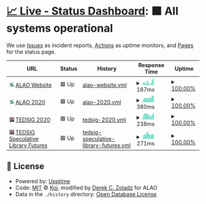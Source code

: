 # [📈 Live - Status Dashboard](https://alaoweb.github.io/status): <!--live status--> **🟩 All systems operational**

We use [Issues](https://github.com/alaoweb/status/issues) as incident reports, [Actions](https://github.com/alaoweb/status/actions) as uptime monitors, and [Pages](https://alaoweb.github.io/status) for the status page.

<!--start: status pages-->
<!-- This summary is generated by Upptime (https://github.com/upptime/upptime) -->
<!-- Do not edit this manually, your changes will be overwritten -->
<!-- prettier-ignore -->
| URL | Status | History | Response Time | Uptime |
| --- | ------ | ------- | ------------- | ------ |
| <img alt="" src="https://raw.githubusercontent.com/alaoweb/status/main/img/alao-icon.png" height="13"> [ALAO Website](https://www.derekzoladz.com/) | 🟩 Up | [alao-website.yml](https://github.com/alaoweb/status/commits/HEAD/history/alao-website.yml) | <details><summary><img alt="Response time graph" src="./graphs/alao-website/response-time-week.png" height="20"> 167ms</summary><br><a href="https://alaoweb.github.io/status/history/alao-website"><img alt="Response time 141" src="https://img.shields.io/endpoint?url=https%3A%2F%2Fraw.githubusercontent.com%2Falaoweb%2Fstatus%2FHEAD%2Fapi%2Falao-website%2Fresponse-time.json"></a><br><a href="https://alaoweb.github.io/status/history/alao-website"><img alt="24-hour response time 241" src="https://img.shields.io/endpoint?url=https%3A%2F%2Fraw.githubusercontent.com%2Falaoweb%2Fstatus%2FHEAD%2Fapi%2Falao-website%2Fresponse-time-day.json"></a><br><a href="https://alaoweb.github.io/status/history/alao-website"><img alt="7-day response time 167" src="https://img.shields.io/endpoint?url=https%3A%2F%2Fraw.githubusercontent.com%2Falaoweb%2Fstatus%2FHEAD%2Fapi%2Falao-website%2Fresponse-time-week.json"></a><br><a href="https://alaoweb.github.io/status/history/alao-website"><img alt="30-day response time 125" src="https://img.shields.io/endpoint?url=https%3A%2F%2Fraw.githubusercontent.com%2Falaoweb%2Fstatus%2FHEAD%2Fapi%2Falao-website%2Fresponse-time-month.json"></a><br><a href="https://alaoweb.github.io/status/history/alao-website"><img alt="1-year response time 145" src="https://img.shields.io/endpoint?url=https%3A%2F%2Fraw.githubusercontent.com%2Falaoweb%2Fstatus%2FHEAD%2Fapi%2Falao-website%2Fresponse-time-year.json"></a></details> | <details><summary><a href="https://alaoweb.github.io/status/history/alao-website">100.00%</a></summary><a href="https://alaoweb.github.io/status/history/alao-website"><img alt="All-time uptime 99.95%" src="https://img.shields.io/endpoint?url=https%3A%2F%2Fraw.githubusercontent.com%2Falaoweb%2Fstatus%2FHEAD%2Fapi%2Falao-website%2Fuptime.json"></a><br><a href="https://alaoweb.github.io/status/history/alao-website"><img alt="24-hour uptime 100.00%" src="https://img.shields.io/endpoint?url=https%3A%2F%2Fraw.githubusercontent.com%2Falaoweb%2Fstatus%2FHEAD%2Fapi%2Falao-website%2Fuptime-day.json"></a><br><a href="https://alaoweb.github.io/status/history/alao-website"><img alt="7-day uptime 100.00%" src="https://img.shields.io/endpoint?url=https%3A%2F%2Fraw.githubusercontent.com%2Falaoweb%2Fstatus%2FHEAD%2Fapi%2Falao-website%2Fuptime-week.json"></a><br><a href="https://alaoweb.github.io/status/history/alao-website"><img alt="30-day uptime 100.00%" src="https://img.shields.io/endpoint?url=https%3A%2F%2Fraw.githubusercontent.com%2Falaoweb%2Fstatus%2FHEAD%2Fapi%2Falao-website%2Fuptime-month.json"></a><br><a href="https://alaoweb.github.io/status/history/alao-website"><img alt="1-year uptime 99.98%" src="https://img.shields.io/endpoint?url=https%3A%2F%2Fraw.githubusercontent.com%2Falaoweb%2Fstatus%2FHEAD%2Fapi%2Falao-website%2Fuptime-year.json"></a></details>
| <img alt="" src="https://raw.githubusercontent.com/alaoweb/status/main/img/alao-icon.png" height="13"> [ALAO 2020](https://2020.alaoweb.org/) | 🟩 Up | [alao-2020.yml](https://github.com/alaoweb/status/commits/HEAD/history/alao-2020.yml) | <details><summary><img alt="Response time graph" src="./graphs/alao-2020/response-time-week.png" height="20"> 380ms</summary><br><a href="https://alaoweb.github.io/status/history/alao-2020"><img alt="Response time 415" src="https://img.shields.io/endpoint?url=https%3A%2F%2Fraw.githubusercontent.com%2Falaoweb%2Fstatus%2FHEAD%2Fapi%2Falao-2020%2Fresponse-time.json"></a><br><a href="https://alaoweb.github.io/status/history/alao-2020"><img alt="24-hour response time 310" src="https://img.shields.io/endpoint?url=https%3A%2F%2Fraw.githubusercontent.com%2Falaoweb%2Fstatus%2FHEAD%2Fapi%2Falao-2020%2Fresponse-time-day.json"></a><br><a href="https://alaoweb.github.io/status/history/alao-2020"><img alt="7-day response time 380" src="https://img.shields.io/endpoint?url=https%3A%2F%2Fraw.githubusercontent.com%2Falaoweb%2Fstatus%2FHEAD%2Fapi%2Falao-2020%2Fresponse-time-week.json"></a><br><a href="https://alaoweb.github.io/status/history/alao-2020"><img alt="30-day response time 346" src="https://img.shields.io/endpoint?url=https%3A%2F%2Fraw.githubusercontent.com%2Falaoweb%2Fstatus%2FHEAD%2Fapi%2Falao-2020%2Fresponse-time-month.json"></a><br><a href="https://alaoweb.github.io/status/history/alao-2020"><img alt="1-year response time 413" src="https://img.shields.io/endpoint?url=https%3A%2F%2Fraw.githubusercontent.com%2Falaoweb%2Fstatus%2FHEAD%2Fapi%2Falao-2020%2Fresponse-time-year.json"></a></details> | <details><summary><a href="https://alaoweb.github.io/status/history/alao-2020">100.00%</a></summary><a href="https://alaoweb.github.io/status/history/alao-2020"><img alt="All-time uptime 99.96%" src="https://img.shields.io/endpoint?url=https%3A%2F%2Fraw.githubusercontent.com%2Falaoweb%2Fstatus%2FHEAD%2Fapi%2Falao-2020%2Fuptime.json"></a><br><a href="https://alaoweb.github.io/status/history/alao-2020"><img alt="24-hour uptime 100.00%" src="https://img.shields.io/endpoint?url=https%3A%2F%2Fraw.githubusercontent.com%2Falaoweb%2Fstatus%2FHEAD%2Fapi%2Falao-2020%2Fuptime-day.json"></a><br><a href="https://alaoweb.github.io/status/history/alao-2020"><img alt="7-day uptime 100.00%" src="https://img.shields.io/endpoint?url=https%3A%2F%2Fraw.githubusercontent.com%2Falaoweb%2Fstatus%2FHEAD%2Fapi%2Falao-2020%2Fuptime-week.json"></a><br><a href="https://alaoweb.github.io/status/history/alao-2020"><img alt="30-day uptime 100.00%" src="https://img.shields.io/endpoint?url=https%3A%2F%2Fraw.githubusercontent.com%2Falaoweb%2Fstatus%2FHEAD%2Fapi%2Falao-2020%2Fuptime-month.json"></a><br><a href="https://alaoweb.github.io/status/history/alao-2020"><img alt="1-year uptime 99.98%" src="https://img.shields.io/endpoint?url=https%3A%2F%2Fraw.githubusercontent.com%2Falaoweb%2Fstatus%2FHEAD%2Fapi%2Falao-2020%2Fuptime-year.json"></a></details>
| <img alt="" src="https://raw.githubusercontent.com/alaoweb/status/main/img/icon.png" height="13"> [TEDSIG 2020](https://tedsig.alaoweb.org/) | 🟩 Up | [tedsig-2020.yml](https://github.com/alaoweb/status/commits/HEAD/history/tedsig-2020.yml) | <details><summary><img alt="Response time graph" src="./graphs/tedsig-2020/response-time-week.png" height="20"> 238ms</summary><br><a href="https://alaoweb.github.io/status/history/tedsig-2020"><img alt="Response time 230" src="https://img.shields.io/endpoint?url=https%3A%2F%2Fraw.githubusercontent.com%2Falaoweb%2Fstatus%2FHEAD%2Fapi%2Ftedsig-2020%2Fresponse-time.json"></a><br><a href="https://alaoweb.github.io/status/history/tedsig-2020"><img alt="24-hour response time 226" src="https://img.shields.io/endpoint?url=https%3A%2F%2Fraw.githubusercontent.com%2Falaoweb%2Fstatus%2FHEAD%2Fapi%2Ftedsig-2020%2Fresponse-time-day.json"></a><br><a href="https://alaoweb.github.io/status/history/tedsig-2020"><img alt="7-day response time 238" src="https://img.shields.io/endpoint?url=https%3A%2F%2Fraw.githubusercontent.com%2Falaoweb%2Fstatus%2FHEAD%2Fapi%2Ftedsig-2020%2Fresponse-time-week.json"></a><br><a href="https://alaoweb.github.io/status/history/tedsig-2020"><img alt="30-day response time 212" src="https://img.shields.io/endpoint?url=https%3A%2F%2Fraw.githubusercontent.com%2Falaoweb%2Fstatus%2FHEAD%2Fapi%2Ftedsig-2020%2Fresponse-time-month.json"></a><br><a href="https://alaoweb.github.io/status/history/tedsig-2020"><img alt="1-year response time 237" src="https://img.shields.io/endpoint?url=https%3A%2F%2Fraw.githubusercontent.com%2Falaoweb%2Fstatus%2FHEAD%2Fapi%2Ftedsig-2020%2Fresponse-time-year.json"></a></details> | <details><summary><a href="https://alaoweb.github.io/status/history/tedsig-2020">100.00%</a></summary><a href="https://alaoweb.github.io/status/history/tedsig-2020"><img alt="All-time uptime 99.99%" src="https://img.shields.io/endpoint?url=https%3A%2F%2Fraw.githubusercontent.com%2Falaoweb%2Fstatus%2FHEAD%2Fapi%2Ftedsig-2020%2Fuptime.json"></a><br><a href="https://alaoweb.github.io/status/history/tedsig-2020"><img alt="24-hour uptime 100.00%" src="https://img.shields.io/endpoint?url=https%3A%2F%2Fraw.githubusercontent.com%2Falaoweb%2Fstatus%2FHEAD%2Fapi%2Ftedsig-2020%2Fuptime-day.json"></a><br><a href="https://alaoweb.github.io/status/history/tedsig-2020"><img alt="7-day uptime 100.00%" src="https://img.shields.io/endpoint?url=https%3A%2F%2Fraw.githubusercontent.com%2Falaoweb%2Fstatus%2FHEAD%2Fapi%2Ftedsig-2020%2Fuptime-week.json"></a><br><a href="https://alaoweb.github.io/status/history/tedsig-2020"><img alt="30-day uptime 100.00%" src="https://img.shields.io/endpoint?url=https%3A%2F%2Fraw.githubusercontent.com%2Falaoweb%2Fstatus%2FHEAD%2Fapi%2Ftedsig-2020%2Fuptime-month.json"></a><br><a href="https://alaoweb.github.io/status/history/tedsig-2020"><img alt="1-year uptime 99.98%" src="https://img.shields.io/endpoint?url=https%3A%2F%2Fraw.githubusercontent.com%2Falaoweb%2Fstatus%2FHEAD%2Fapi%2Ftedsig-2020%2Fuptime-year.json"></a></details>
| <img alt="" src="https://raw.githubusercontent.com/alaoweb/status/main/img/icon.png" height="13"> [TEDSIG Speculative Library Futures](https://futures.alaoweb.org/) | 🟩 Up | [tedsig-speculative-library-futures.yml](https://github.com/alaoweb/status/commits/HEAD/history/tedsig-speculative-library-futures.yml) | <details><summary><img alt="Response time graph" src="./graphs/tedsig-speculative-library-futures/response-time-week.png" height="20"> 271ms</summary><br><a href="https://alaoweb.github.io/status/history/tedsig-speculative-library-futures"><img alt="Response time 220" src="https://img.shields.io/endpoint?url=https%3A%2F%2Fraw.githubusercontent.com%2Falaoweb%2Fstatus%2FHEAD%2Fapi%2Ftedsig-speculative-library-futures%2Fresponse-time.json"></a><br><a href="https://alaoweb.github.io/status/history/tedsig-speculative-library-futures"><img alt="24-hour response time 354" src="https://img.shields.io/endpoint?url=https%3A%2F%2Fraw.githubusercontent.com%2Falaoweb%2Fstatus%2FHEAD%2Fapi%2Ftedsig-speculative-library-futures%2Fresponse-time-day.json"></a><br><a href="https://alaoweb.github.io/status/history/tedsig-speculative-library-futures"><img alt="7-day response time 271" src="https://img.shields.io/endpoint?url=https%3A%2F%2Fraw.githubusercontent.com%2Falaoweb%2Fstatus%2FHEAD%2Fapi%2Ftedsig-speculative-library-futures%2Fresponse-time-week.json"></a><br><a href="https://alaoweb.github.io/status/history/tedsig-speculative-library-futures"><img alt="30-day response time 209" src="https://img.shields.io/endpoint?url=https%3A%2F%2Fraw.githubusercontent.com%2Falaoweb%2Fstatus%2FHEAD%2Fapi%2Ftedsig-speculative-library-futures%2Fresponse-time-month.json"></a><br><a href="https://alaoweb.github.io/status/history/tedsig-speculative-library-futures"><img alt="1-year response time 228" src="https://img.shields.io/endpoint?url=https%3A%2F%2Fraw.githubusercontent.com%2Falaoweb%2Fstatus%2FHEAD%2Fapi%2Ftedsig-speculative-library-futures%2Fresponse-time-year.json"></a></details> | <details><summary><a href="https://alaoweb.github.io/status/history/tedsig-speculative-library-futures">100.00%</a></summary><a href="https://alaoweb.github.io/status/history/tedsig-speculative-library-futures"><img alt="All-time uptime 99.99%" src="https://img.shields.io/endpoint?url=https%3A%2F%2Fraw.githubusercontent.com%2Falaoweb%2Fstatus%2FHEAD%2Fapi%2Ftedsig-speculative-library-futures%2Fuptime.json"></a><br><a href="https://alaoweb.github.io/status/history/tedsig-speculative-library-futures"><img alt="24-hour uptime 100.00%" src="https://img.shields.io/endpoint?url=https%3A%2F%2Fraw.githubusercontent.com%2Falaoweb%2Fstatus%2FHEAD%2Fapi%2Ftedsig-speculative-library-futures%2Fuptime-day.json"></a><br><a href="https://alaoweb.github.io/status/history/tedsig-speculative-library-futures"><img alt="7-day uptime 100.00%" src="https://img.shields.io/endpoint?url=https%3A%2F%2Fraw.githubusercontent.com%2Falaoweb%2Fstatus%2FHEAD%2Fapi%2Ftedsig-speculative-library-futures%2Fuptime-week.json"></a><br><a href="https://alaoweb.github.io/status/history/tedsig-speculative-library-futures"><img alt="30-day uptime 100.00%" src="https://img.shields.io/endpoint?url=https%3A%2F%2Fraw.githubusercontent.com%2Falaoweb%2Fstatus%2FHEAD%2Fapi%2Ftedsig-speculative-library-futures%2Fuptime-month.json"></a><br><a href="https://alaoweb.github.io/status/history/tedsig-speculative-library-futures"><img alt="1-year uptime 99.99%" src="https://img.shields.io/endpoint?url=https%3A%2F%2Fraw.githubusercontent.com%2Falaoweb%2Fstatus%2FHEAD%2Fapi%2Ftedsig-speculative-library-futures%2Fuptime-year.json"></a></details>

<!--end: status pages-->

## 📄 License

- Powered by: [Upptime](https://github.com/upptime/upptime)
- Code: [MIT](./LICENSE) © [Koj](https://koj.co/), modified by [Derek C. Zoladz](https://www.derekzoladz.com) for ALAO
- Data in the `./history` directory: [Open Database License](https://opendatacommons.org/licenses/odbl/1-0/)
